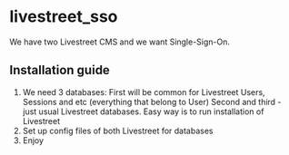 # livestreet_sso
We have two Livestreet CMS and we want Single-Sign-On.

## Installation guide
1. We need 3 databases:
First will be common for Livestreet Users, Sessions and etc (everything that belong to User)
Second and third - just usual Livestreet databases. Easy way is to run installation of Livestreet
1. Set up config files of both Livestreet for databases
1. Enjoy
